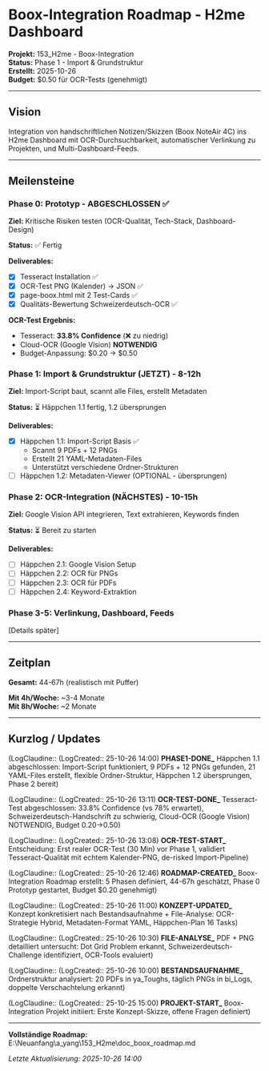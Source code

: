 # Boox-Integration Roadmap - H2me Dashboard

**Projekt:** 153_H2me - Boox-Integration  
**Status:** Phase 1 - Import & Grundstruktur  
**Erstellt:** 2025-10-26  
**Budget:** $0.50 für OCR-Tests (genehmigt)

---

## Vision

Integration von handschriftlichen Notizen/Skizzen (Boox NoteAir 4C) ins H2me Dashboard mit OCR-Durchsuchbarkeit, automatischer Verlinkung zu Projekten, und Multi-Dashboard-Feeds.

---

## Meilensteine

### Phase 0: Prototyp - ABGESCHLOSSEN ✅
**Ziel:** Kritische Risiken testen (OCR-Qualität, Tech-Stack, Dashboard-Design)

**Status:** ✅ Fertig

**Deliverables:**
- [x] Tesseract Installation ✅
- [x] OCR-Test PNG (Kalender) → JSON ✅
- [x] page-boox.html mit 2 Test-Cards ✅
- [x] Qualitäts-Bewertung Schweizerdeutsch-OCR ✅

**OCR-Test Ergebnis:**
- Tesseract: **33.8% Confidence** (❌ zu niedrig)
- Cloud-OCR (Google Vision) **NOTWENDIG**
- Budget-Anpassung: $0.20 → $0.50

### Phase 1: Import & Grundstruktur (JETZT) - 8-12h
**Ziel:** Import-Script baut, scannt alle Files, erstellt Metadaten

**Status:** ⏳ Häppchen 1.1 fertig, 1.2 übersprungen

**Deliverables:**
- [x] Häppchen 1.1: Import-Script Basis ✅
  - Scannt 9 PDFs + 12 PNGs
  - Erstellt 21 YAML-Metadaten-Files
  - Unterstützt verschiedene Ordner-Strukturen
- [ ] Häppchen 1.2: Metadaten-Viewer (OPTIONAL - übersprungen)

### Phase 2: OCR-Integration (NÄCHSTES) - 10-15h
**Ziel:** Google Vision API integrieren, Text extrahieren, Keywords finden

**Status:** ⏳ Bereit zu starten

**Deliverables:**
- [ ] Häppchen 2.1: Google Vision Setup
- [ ] Häppchen 2.2: OCR für PNGs
- [ ] Häppchen 2.3: OCR für PDFs
- [ ] Häppchen 2.4: Keyword-Extraktion

### Phase 3-5: Verlinkung, Dashboard, Feeds
[Details später]

---

## Zeitplan

**Gesamt:** 44-67h (realistisch mit Puffer)

**Mit 4h/Woche:** ~3-4 Monate  
**Mit 8h/Woche:** ~2 Monate

---

## Kurzlog / Updates

(LogClaudine:: (LogCreated:: 25-10-26 14:00) **PHASE1-DONE_** Häppchen 1.1 abgeschlossen: Import-Script funktioniert, 9 PDFs + 12 PNGs gefunden, 21 YAML-Files erstellt, flexible Ordner-Struktur, Häppchen 1.2 übersprungen, Phase 2 bereit)

(LogClaudine:: (LogCreated:: 25-10-26 13:11) **OCR-TEST-DONE_** Tesseract-Test abgeschlossen: 33.8% Confidence (vs 78% erwartet), Schweizerdeutsch-Handschrift zu schwierig, Cloud-OCR (Google Vision) NOTWENDIG, Budget $0.20→$0.50)

(LogClaudine:: (LogCreated:: 25-10-26 13:08) **OCR-TEST-START_** Entscheidung: Erst realer OCR-Test (30 Min) vor Phase 1, validiert Tesseract-Qualität mit echtem Kalender-PNG, de-risked Import-Pipeline)

(LogClaudine:: (LogCreated:: 25-10-26 12:46) **ROADMAP-CREATED_** Boox-Integration Roadmap erstellt: 5 Phasen definiert, 44-67h geschätzt, Phase 0 Prototyp gestartet, Budget $0.20 genehmigt)

(LogClaudine:: (LogCreated:: 25-10-26 11:00) **KONZEPT-UPDATED_** Konzept konkretisiert nach Bestandsaufnahme + File-Analyse: OCR-Strategie Hybrid, Metadaten-Format YAML, Häppchen-Plan 16 Tasks)

(LogClaudine:: (LogCreated:: 25-10-26 10:30) **FILE-ANALYSE_** PDF + PNG detailliert untersucht: Dot Grid Problem erkannt, Schweizerdeutsch-Challenge identifiziert, OCR-Tools evaluiert)

(LogClaudine:: (LogCreated:: 25-10-26 10:00) **BESTANDSAUFNAHME_** Ordnerstruktur analysiert: 20 PDFs in ya_Toughs, täglich PNGs in bi_Logs, doppelte Verschachtelung erkannt)

(LogClaudine:: (LogCreated:: 25-10-25 15:00) **PROJEKT-START_** Boox-Integration Projekt initiiert: Erste Konzept-Skizze, offene Fragen definiert)

---

**Vollständige Roadmap:** E:\Neuanfang\a_yang\153_H2me\doc_boox_roadmap.md

_Letzte Aktualisierung: 2025-10-26 14:00_
